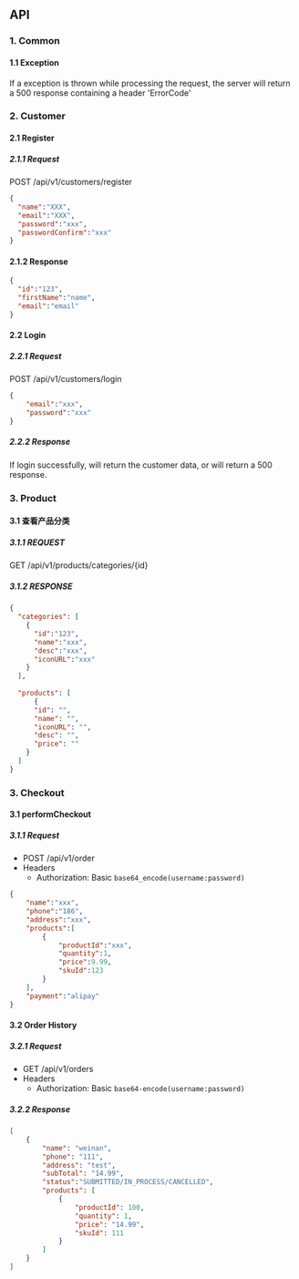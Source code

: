 ## API
### 1. Common
#### 1.1 Exception
If a exception is thrown while processing the request, the server will return a 500 response containing a header 'ErrorCode'

### 2. Customer

#### 2.1 Register
##### 2.1.1 Request
POST /api/v1/customers/register
```json
{
  "name":"XXX",
  "email":"XXX",
  "password":"xxx",
  "passwordConfirm":"xxx"
}
```
#### 2.1.2 Response
```json
{
  "id":"123",
  "firstName":"name",
  "email":"email"
}
```

#### 2.2 Login
##### 2.2.1 Request
POST /api/v1/customers/login
```json
{
    "email":"xxx",
    "password":"xxx"
}
```
##### 2.2.2 Response
If login successfully, will return the customer data, or will return a 500 response.

### 3. Product
#### 3.1 查看产品分类
##### 3.1.1 REQUEST
GET /api/v1/products/categories/{id}
##### 3.1.2 RESPONSE
```json
{
  "categories": [
    {
      "id":"123",
      "name":"xxx",
      "desc":"xxx",
      "iconURL":"xxx"
    }
  ],
  
  "products": [
	  {
      "id": "",
      "name": "",
      "iconURL": "",
      "desc": "",
      "price": ""
    }
  ]
}
```

### 3. Checkout
#### 3.1 performCheckout
##### 3.1.1 Request
* POST /api/v1/order
* Headers
  * Authorization: Basic `base64_encode(username:password)`


```json
{
    "name":"xxx",
    "phone":"186",
    "address":"xxx",
    "products":[
        {
            "productId":"xxx",
            "quantity":1,
            "price":9.99,
            "skuId":123
        }
    ],
    "payment":"alipay"
}
```

#### 3.2 Order History
##### 3.2.1 Request
* GET /api/v1/orders
* Headers
  * Authorization: Basic `base64-encode(username:password)`

##### 3.2.2 Response
```json
[
    {
        "name": "weinan",
        "phone": "111",
        "address": "test",
        "subTotal": "14.99",
        "status":"SUBMITTED/IN_PROCESS/CANCELLED",
        "products": [
            {
                "productId": 100,
                "quantity": 1,
                "price": "14.99",
                "skuId": 111
            }
        ]
    }
]
```